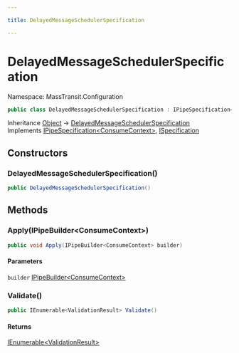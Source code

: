 ```yaml
---

title: DelayedMessageSchedulerSpecification

---
```


# DelayedMessageSchedulerSpecification

Namespace: MassTransit.Configuration

```csharp
public class DelayedMessageSchedulerSpecification : IPipeSpecification<ConsumeContext>, ISpecification
```

Inheritance [Object](https://learn.microsoft.com/en-us/dotnet/api/system.object) → [DelayedMessageSchedulerSpecification](../masstransit-configuration/delayedmessageschedulerspecification)<br/>
Implements [IPipeSpecification\<ConsumeContext\>](../../masstransit-abstractions/masstransit-configuration/ipipespecification-1), [ISpecification](../../masstransit-abstractions/masstransit/ispecification)

## Constructors

### **DelayedMessageSchedulerSpecification()**

```csharp
public DelayedMessageSchedulerSpecification()
```

## Methods

### **Apply(IPipeBuilder\<ConsumeContext\>)**

```csharp
public void Apply(IPipeBuilder<ConsumeContext> builder)
```

#### Parameters

`builder` [IPipeBuilder\<ConsumeContext\>](../../masstransit-abstractions/masstransit-configuration/ipipebuilder-1)<br/>

### **Validate()**

```csharp
public IEnumerable<ValidationResult> Validate()
```

#### Returns

[IEnumerable\<ValidationResult\>](https://learn.microsoft.com/en-us/dotnet/api/system.collections.generic.ienumerable-1)<br/>
